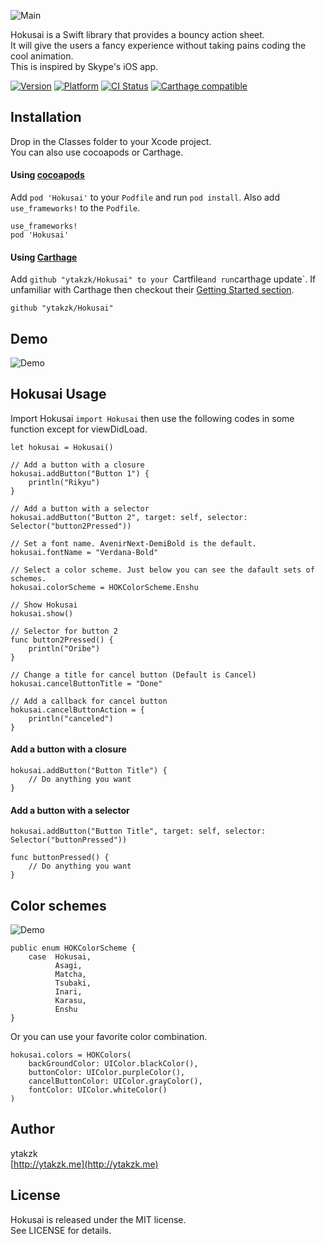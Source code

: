 ![Main](https://raw.githubusercontent.com/wiki/ytakzk/Hokusai/images/main.jpg)

Hokusai is a Swift library that provides a bouncy action sheet.  
It will give the users a fancy experience without taking pains coding the cool animation.  
This is inspired by Skype's iOS app.

[![Version](https://img.shields.io/cocoapods/v/Hokusai.svg?style=flat)](http://cocoapods.org/pods/Hokusai)
[![Platform](https://img.shields.io/cocoapods/p/Hokusai.svg?style=flat)](http://cocoapods.org/pods/Hokusai)
[![CI Status](http://img.shields.io/travis/ytakzk/Hokusai.svg?style=flat)](https://travis-ci.org/ytakzk/Hokusai)
[![Carthage compatible](https://img.shields.io/badge/Carthage-compatible-4BC51D.svg?style=flat)](https://github.com/Carthage/Carthage)

## Installation

Drop in the Classes folder to your Xcode project.  
You can also use cocoapods or Carthage.

#### Using [cocoapods](http://cocoapods.org/)

Add `pod 'Hokusai'` to your `Podfile` and run `pod install`. Also add `use_frameworks!` to the `Podfile`.

```
use_frameworks!
pod 'Hokusai'
```

#### Using [Carthage](https://github.com/Carthage/Carthage)

Add `github "ytakzk/Hokusai" to your `Cartfile` and run `carthage update`. If unfamiliar with Carthage then checkout their [Getting Started section](https://github.com/Carthage/Carthage#getting-started).

```
github "ytakzk/Hokusai"
```

## Demo
![Demo](https://raw.githubusercontent.com/wiki/ytakzk/Hokusai/images/demo.gif)

## Hokusai Usage
Import Hokusai ```import Hokusai``` then use the following codes in some function except for viewDidLoad.  

```
let hokusai = Hokusai()

// Add a button with a closure
hokusai.addButton("Button 1") {
    println("Rikyu")
}

// Add a button with a selector
hokusai.addButton("Button 2", target: self, selector: Selector("button2Pressed"))

// Set a font name. AvenirNext-DemiBold is the default.
hokusai.fontName = "Verdana-Bold"

// Select a color scheme. Just below you can see the dafault sets of schemes.
hokusai.colorScheme = HOKColorScheme.Enshu

// Show Hokusai
hokusai.show()

// Selector for button 2
func button2Pressed() {
    println("Oribe")
}

// Change a title for cancel button (Default is Cancel)
hokusai.cancelButtonTitle = "Done"

// Add a callback for cancel button
hokusai.cancelButtonAction = {
    println("canceled")
}

```

#### Add a button with a closure
```
hokusai.addButton("Button Title") {
    // Do anything you want
}
```

#### Add a button with a selector
```
hokusai.addButton("Button Title", target: self, selector: Selector("buttonPressed"))

func buttonPressed() {
    // Do anything you want
}
```

## Color schemes
![Demo](https://raw.githubusercontent.com/wiki/ytakzk/Hokusai/images/colors.jpg)


```
public enum HOKColorScheme {
    case  Hokusai,
          Asagi,
          Matcha,
          Tsubaki,
          Inari,
          Karasu,
          Enshu
}
```

Or you can use your favorite color combination.
```
hokusai.colors = HOKColors(
    backGroundColor: UIColor.blackColor(),
    buttonColor: UIColor.purpleColor(),
    cancelButtonColor: UIColor.grayColor(),
    fontColor: UIColor.whiteColor()
)
```

## Author
ytakzk  
 [http://ytakzk.me](http://ytakzk.me)
 
## License
Hokusai is released under the MIT license.  
See LICENSE for details.

